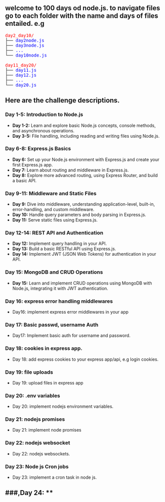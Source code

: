 ## welcome to 100 days od node.js. to navigate files go to each folder with the name and days of files entailed. e.g
<pre>
<span style="color: red;">day2_day10/</span>
├── <span style="color: blue;">day2node.js</span>
├── <span style="color: blue;">day3node.js</span>
├── <span style="color: blue;">...</span>
└── <span style="color: blue;">day10node.js</span>

<span style="color: red;">day11_day20/</span>
├── <span style="color: blue;">day11.js</span>
├── <span style="color: blue;">day12.js</span>
├── <span style="color: blue;">...</span>
└── <span style="color: blue;">day20.js</span>
</pre>



## Here are the challenge descriptions.
### Day 1-5: **Introduction to Node.js**
- **Day 1-2:** Learn and explore basic Node.js concepts, console methods, and asynchronous operations.
- **Day 3-5:** File handling, including reading and writing files using Node.js.

### Day 6-8: **Express.js Basics**
- **Day 6:** Set up your Node.js environment with Express.js and create your first Express.js app.
- **Day 7:** Learn about routing and middleware in Express.js.
- **Day 8:** Explore more advanced routing, using Express Router, and build a basic API.

### Day 9-11: **Middleware and Static Files**
- **Day 9:** Dive into middleware, understanding application-level, built-in, error-handling, and custom middleware.
- **Day 10:** Handle query parameters and body parsing in Express.js.
- **Day 11:** Serve static files using Express.js.

### Day 12-14: **REST API and Authentication**
- **Day 12:** Implement query handling in your API.
- **Day 13:** Build a basic RESTful API using Express.js.
- **Day 14:** Implement JWT (JSON Web Tokens) for authentication in your API.

### Day 15: **MongoDB and CRUD Operations**
- **Day 15:** Learn and implement CRUD operations using MongoDB with Node.js, integrating it with JWT authentication.

### Day 16: **express error handling middlewares**
- Day16: implement express error middlewares in your app

### Day 17: **Basic passwd, username Auth**
- Day17: Implement basic auth for username and password.

### Day 18: **cookies in express app.**
- Day 18: add express cookies to your express app/api, e.g login cookies.

### Day 19: **file uploads**
- Day 19: upload files in express app

### Day 20: **.env variables**
- Day 20: implement nodejs environment variables.

### Day 21: **nodejs promises**
- Day 21: implement node promises

### Day 22: **nodejs websocket**
- Day 22: nodejs websockets.
### Day 23: Node js Cron jobs
- Day 23: implement a cron task in node js.

###,Day 24: **
---
